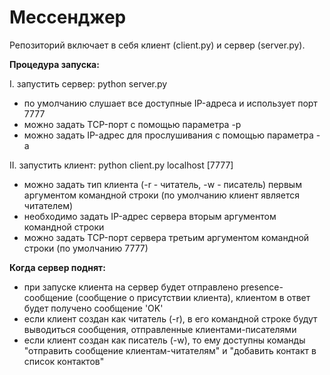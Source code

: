 # Мессенджер

Репозиторий включает в себя клиент (client.py) и сервер (server.py).

**Процедура запуска:**

I. запустить сервер: python server.py
- по умолчанию слушает все доступные IP-адреса и использует порт 7777
- можно задать TCP-порт с помощью параметра -p <port>
- можно задать IP-адрес для прослушивания с помощью параметра -a <addr>

II. запустить клиент: python client.py localhost [7777]
- можно задать тип клиента (-r - читатель, -w - писатель) первым аргументом командной строки (по умолчанию клиент является читателем)
- необходимо задать IP-адрес сервера вторым аргументом командной строки
- можно задать TCP-порт сервера третьим аргументом командной строки (по умолчанию 7777)

**Когда сервер поднят:**
- при запуске клиента на сервер будет отправлено presence-сообщение (сообщение о присутствии клиента), клиентом в ответ будет получено сообщение 'OK'
- если клиент создан как читатель (-r), в его командной строке будут выводиться сообщения, отправленные клиентами-писателями
- если клиент создан как писатель (-w), то ему доступны команды "отправить сообщение клиентам-читателям" и "добавить контакт в список контактов"